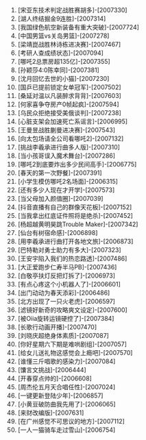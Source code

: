 
1. [宋亚东技术判定战胜赛胡多]-[2007330]
1. [湖人终结掘金9连胜]-[2007314]
1. [我国绿色航空新装备有重大突破]-[2007724]
1. [中国男篮vs关岛男篮]-[2007278]
1. [梁靖崑战胜林诗栋进决赛]-[2007467]
1. [考研人查成绩状态]-[2007094]
1. [哪吒2总票房超135亿]-[2007355]
1. [孙颖莎4:0陈幸同]-[2007381]
1. [沈月回忆去世的小猫]-[2007230]
1. [国乒已提前锁定女单冠军]-[2007502]
1. [桑延对温以凡装醉求背背]-[2007603]
1. [何家喜争夺房产0帧起疯]-[2007594]
1. [乌民众拒绝接受美俄谈判]-[2007238]
1. [心脏支架会加速死亡系谣言]-[2006995]
1. [王曼昱战胜蒯曼进决赛]-[2007543]
1. [向太包场请全公司看哪吒2]-[2007132]
1. [挑战李羲承进行曲多人版]-[2007310]
1. [当小孩哥误入魔术舞台]-[2007286]
1. [哪吒2到底要炸出多少民间高手]-[2006775]
1. [春天的第一次野餐]-[2007391]
1. [小学生模仿哪吒2名场面]-[2006315]
1. [还有多少人现在才开学]-[2007573]
1. [当父母加入颜值圈]-[2007039]
1. [抖音直播有自己的群像天花板]-[2007152]
1. [当我拿出红底证件照将是绝杀]-[2007452]
1. [杨超越黄明昊跳Trouble Maker]-[2007342]
1. [仙台有树宿命感]-[2006898]
1. [用李羲承进行曲打开各地文旅]-[2006873]
1. [巴特勒对勇士助力有多大]-[2007323]
1. [王安宇陷入我们的热恋路透]-[2007486]
1. [大正爱跑步仁寿半马PB]-[2007436]
1. [白敬亭扶灯反把灯拆了]-[2006973]
1. [有点心疼这个小机器人了]-[2006601]
1. [出门动动为春天添彩]-[2006486]
1. [北方出现了一只火老虎]-[2006597]
1. [滤镜好新奇的攻略爽文设定]-[2007600]
1. [被Oiia旋转运镜硬控了]-[2007384]
1. [长歌行动画开播]-[2007470]
1. [刘晓庆超绝身体素质]-[2007087]
1. [你好星期六下期是难哄剧组]-[2007057]
1. [给女儿送礼物这感觉会上瘾吧]-[2007570]
1. [谁懂三斤唱歌的感染力]-[2007084]
1. [馕言文挑战]-[2006444]
1. [开春穿点帅的]-[2006608]
1. [周杰伦五月天合唱任性]-[2007024]
1. [一键更新登陆少年]-[2006857]
1. [小黄豆破防曲我先用了]-[2006065]
1. [来财改编版]-[2007631]
1. [在广州感觉不可思议的地方]-[2007112]
1. [一人一猫骑车走过雪山]-[2006754]